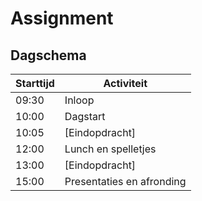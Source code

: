 # Assignment

## Dagschema

| Starttijd | Activiteit                |
|-----------|---------------------------| 
| 09:30     | Inloop                    |
| 10:00     | Dagstart                  |
| 10:05     | [Eindopdracht]            |
| 12:00     | Lunch en spelletjes       |
| 13:00     | [Eindopdracht]            |
| 15:00     | Presentaties en afronding |

[Final Assignment]: ./../index.html
